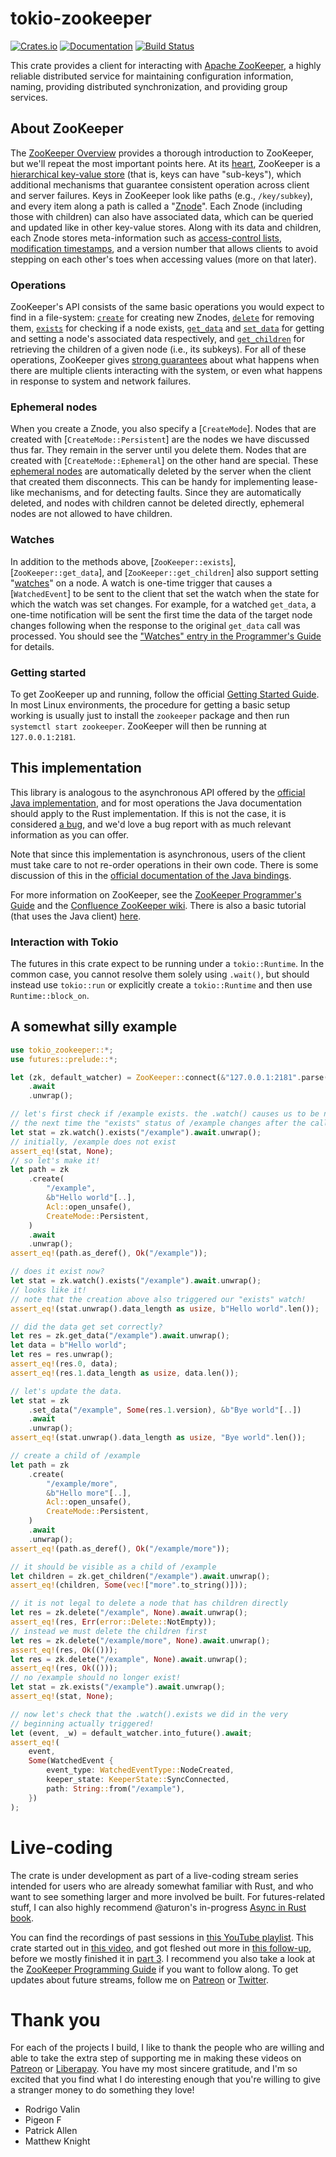 # tokio-zookeeper

[![Crates.io](https://img.shields.io/crates/v/tokio-zookeeper.svg)](https://crates.io/crates/tokio-zookeeper)
[![Documentation](https://docs.rs/tokio-zookeeper/badge.svg)](https://docs.rs/tokio-zookeeper/)
[![Build Status](https://travis-ci.org/jonhoo/tokio-zookeeper.svg?branch=master)](https://travis-ci.org/jonhoo/tokio-zookeeper)

This crate provides a client for interacting with [Apache
ZooKeeper](https://zookeeper.apache.org/), a highly reliable distributed service for
maintaining configuration information, naming, providing distributed synchronization, and
providing group services.

## About ZooKeeper

The [ZooKeeper Overview](https://zookeeper.apache.org/doc/current/zookeeperOver.html) provides
a thorough introduction to ZooKeeper, but we'll repeat the most important points here. At its
[heart](https://zookeeper.apache.org/doc/current/zookeeperOver.html#sc_designGoals), ZooKeeper
is a [hierarchical key-value
store](https://zookeeper.apache.org/doc/current/zookeeperOver.html#sc_dataModelNameSpace) (that
is, keys can have "sub-keys"), which additional mechanisms that guarantee consistent operation
across client and server failures. Keys in ZooKeeper look like paths (e.g., `/key/subkey`), and
every item along a path is called a
"[Znode](https://zookeeper.apache.org/doc/current/zookeeperProgrammers.html#sc_zkDataModel_znodes)".
Each Znode (including those with children) can also have associated data, which can be queried
and updated like in other key-value stores. Along with its data and children, each Znode stores
meta-information such as [access-control
lists](https://zookeeper.apache.org/doc/current/zookeeperProgrammers.html#sc_ZooKeeperAccessControl),
[modification
timestamps](https://zookeeper.apache.org/doc/current/zookeeperProgrammers.html#sc_timeInZk),
and a version number
that allows clients to avoid stepping on each other's toes when accessing values (more on that
later).

### Operations

ZooKeeper's API consists of the same basic operations you would expect to find in a
file-system: [`create`](struct.ZooKeeper.html#method.create) for creating new Znodes,
[`delete`](struct.ZooKeeper.html#method.delete) for removing them,
[`exists`](struct.ZooKeeper.html#method.exists) for checking if a node exists,
[`get_data`](struct.ZooKeeper.html#method.get_data) and
[`set_data`](struct.ZooKeeper.html#method.set_data) for getting and setting a node's associated
data respectively, and [`get_children`](struct.ZooKeeper.html#method.get_children) for
retrieving the children of a given node (i.e., its subkeys). For all of these operations,
ZooKeeper gives [strong
guarantees](https://zookeeper.apache.org/doc/current/zookeeperProgrammers.html#ch_zkGuarantees)
about what happens when there are multiple clients interacting with the system, or even what
happens in response to system and network failures.

### Ephemeral nodes

When you create a Znode, you also specify a [`CreateMode`]. Nodes that are created with
[`CreateMode::Persistent`] are the nodes we have discussed thus far. They remain in the server
until you delete them. Nodes that are created with [`CreateMode::Ephemeral`] on the other hand
are special. These [ephemeral
nodes](https://zookeeper.apache.org/doc/current/zookeeperProgrammers.html#Ephemeral+Nodes) are
automatically deleted by the server when the client that created them disconnects. This can be
handy for implementing lease-like mechanisms, and for detecting faults. Since they are
automatically deleted, and nodes with children cannot be deleted directly, ephemeral nodes are
not allowed to have children.

### Watches

In addition to the methods above, [`ZooKeeper::exists`], [`ZooKeeper::get_data`], and
[`ZooKeeper::get_children`] also support setting
"[watches](https://zookeeper.apache.org/doc/current/zookeeperProgrammers.html#ch_zkWatches)" on
a node. A watch is one-time trigger that causes a [`WatchedEvent`] to be sent to the client
that set the watch when the state for which the watch was set changes. For example, for a
watched `get_data`, a one-time notification will be sent the first time the data of the target
node changes following when the response to the original `get_data` call was processed. You
should see the ["Watches" entry in the Programmer's
Guide](https://zookeeper.apache.org/doc/current/zookeeperProgrammers.html#ch_zkWatches) for
details.

### Getting started

To get ZooKeeper up and running, follow the official [Getting Started
Guide](https://zookeeper.apache.org/doc/current/zookeeperStarted.html). In most Linux
environments, the procedure for getting a basic setup working is usually just to install the
`zookeeper` package and then run `systemctl start zookeeper`. ZooKeeper will then be running at
`127.0.0.1:2181`.

## This implementation

This library is analogous to the asynchronous API offered by the [official Java
implementation](https://zookeeper.apache.org/doc/current/api/org/apache/zookeeper/ZooKeeper.html),
and for most operations the Java documentation should apply to the Rust implementation. If this
is not the case, it is considered [a bug](https://github.com/jonhoo/tokio-zookeeper/issues),
and we'd love a bug report with as much relevant information as you can offer.

Note that since this implementation is asynchronous, users of the client must take care to
not re-order operations in their own code. There is some discussion of this in the [official
documentation of the Java
bindings](https://zookeeper.apache.org/doc/r3.4.12/zookeeperProgrammers.html#Java+Binding).

For more information on ZooKeeper, see the [ZooKeeper Programmer's
Guide](https://zookeeper.apache.org/doc/current/zookeeperProgrammers.html) and the [Confluence
ZooKeeper wiki](https://cwiki.apache.org/confluence/display/ZOOKEEPER/Index). There is also a
basic tutorial (that uses the Java client)
[here](https://zookeeper.apache.org/doc/current/zookeeperTutorial.html).

### Interaction with Tokio

The futures in this crate expect to be running under a `tokio::Runtime`. In the common case,
you cannot resolve them solely using `.wait()`, but should instead use `tokio::run` or
explicitly create a `tokio::Runtime` and then use `Runtime::block_on`.

## A somewhat silly example

```rust
use tokio_zookeeper::*;
use futures::prelude::*;

let (zk, default_watcher) = ZooKeeper::connect(&"127.0.0.1:2181".parse().unwrap())
    .await
    .unwrap();

// let's first check if /example exists. the .watch() causes us to be notified
// the next time the "exists" status of /example changes after the call.
let stat = zk.watch().exists("/example").await.unwrap();
// initially, /example does not exist
assert_eq!(stat, None);
// so let's make it!
let path = zk
    .create(
        "/example",
        &b"Hello world"[..],
        Acl::open_unsafe(),
        CreateMode::Persistent,
    )
    .await
    .unwrap();
assert_eq!(path.as_deref(), Ok("/example"));

// does it exist now?
let stat = zk.watch().exists("/example").await.unwrap();
// looks like it!
// note that the creation above also triggered our "exists" watch!
assert_eq!(stat.unwrap().data_length as usize, b"Hello world".len());

// did the data get set correctly?
let res = zk.get_data("/example").await.unwrap();
let data = b"Hello world";
let res = res.unwrap();
assert_eq!(res.0, data);
assert_eq!(res.1.data_length as usize, data.len());

// let's update the data.
let stat = zk
    .set_data("/example", Some(res.1.version), &b"Bye world"[..])
    .await
    .unwrap();
assert_eq!(stat.unwrap().data_length as usize, "Bye world".len());

// create a child of /example
let path = zk
    .create(
        "/example/more",
        &b"Hello more"[..],
        Acl::open_unsafe(),
        CreateMode::Persistent,
    )
    .await
    .unwrap();
assert_eq!(path.as_deref(), Ok("/example/more"));

// it should be visible as a child of /example
let children = zk.get_children("/example").await.unwrap();
assert_eq!(children, Some(vec!["more".to_string()]));

// it is not legal to delete a node that has children directly
let res = zk.delete("/example", None).await.unwrap();
assert_eq!(res, Err(error::Delete::NotEmpty));
// instead we must delete the children first
let res = zk.delete("/example/more", None).await.unwrap();
assert_eq!(res, Ok(()));
let res = zk.delete("/example", None).await.unwrap();
assert_eq!(res, Ok(()));
// no /example should no longer exist!
let stat = zk.exists("/example").await.unwrap();
assert_eq!(stat, None);

// now let's check that the .watch().exists we did in the very
// beginning actually triggered!
let (event, _w) = default_watcher.into_future().await;
assert_eq!(
    event,
    Some(WatchedEvent {
        event_type: WatchedEventType::NodeCreated,
        keeper_state: KeeperState::SyncConnected,
        path: String::from("/example"),
    })
);
```

# Live-coding

The crate is under development as part of a live-coding stream series
intended for users who are already somewhat familiar with Rust, and who
want to see something larger and more involved be built. For
futures-related stuff, I can also highly recommend @aturon's in-progress
[Async in Rust
book](https://aturon.github.io/apr/async-in-rust/chapter.html).

You can find the recordings of past sessions in [this YouTube
playlist](https://www.youtube.com/playlist?list=PLqbS7AVVErFgY2faCIYjJZv_RluGkTlKt).
This crate started out in [this
video](https://www.youtube.com/watch?v=mMuk8Rn9HBg), and got fleshed out
more in [this follow-up](https://www.youtube.com/watch?v=0-Fsu-aM0_A), before
we mostly finished it in [part 3](https://www.youtube.com/watch?v=1ADDeB9rqAI).
I recommend you also take a look at the [ZooKeeper Programming
Guide](https://zookeeper.apache.org/doc/current/zookeeperProgrammers.html) if
you want to follow along. To get updates about future streams, follow me on
[Patreon](https://www.patreon.com/jonhoo) or
[Twitter](https://twitter.com/jonhoo).

# Thank you

For each of the projects I build, I like to thank the people who are
willing and able to take the extra step of supporting me in making these
videos on [Patreon](https://www.patreon.com/jonhoo) or
[Liberapay](https://liberapay.com/jonhoo/). You have my most sincere
gratitude, and I'm so excited that you find what I do interesting enough
that you're willing to give a stranger money to do something they love!

 - Rodrigo Valin
 - Pigeon F
 - Patrick Allen
 - Matthew Knight
